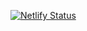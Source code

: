 [![Netlify Status](https://api.netlify.com/api/v1/badges/cf549773-f54f-4203-8597-e837e681476c/deploy-status)](https://app.netlify.com/sites/my-weather-app-lilah/deploys)
